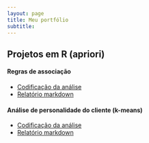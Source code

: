 ```yaml
---
layout: page
title: Meu portfólio
subtitle: 
---
```



## Projetos em R (apriori)

#### Regras de associação
- [Codificação da análise](http://htmlpreview.github.io/?https://github.com/Gleynner/Regras_de_associacao-apriori/blob/main/Regras_de_associacao_CODIFICACAO.html)
- [Relatório markdown](http://htmlpreview.github.io/?https://github.com/Gleynner/Regras_de_associacao-apriori/blob/main/Regras_de_associacao_RELATORIO.html)

#### Análise de personalidade do cliente (k-means)
- [Codificação da análise](http://htmlpreview.github.io/?https://github.com/Gleynner/Personalidade_do_cliente-K-means/blob/main/Personalidade_do_cliente_CODIFICACAO)
- [Relatório markdown](http://htmlpreview.github.io/?https://github.com/Gleynner/Personalidade_do_cliente-K-means/blob/main/Personalidade_do_cliente_RELATORIO)



